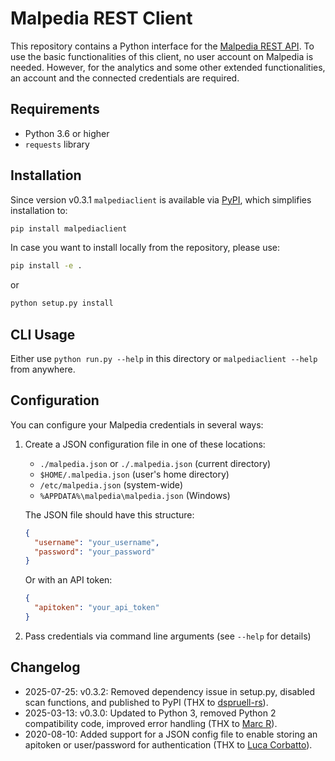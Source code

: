 # Malpedia REST Client

This repository contains a Python interface for the [Malpedia REST API](https://malpedia.caad.fkie.fraunhofer.de).
To use the basic functionalities of this client, no user account on Malpedia is needed.
However, for the analytics and some other extended functionalities, an account and the connected credentials are required.

## Requirements

- Python 3.6 or higher
- `requests` library

## Installation

Since version v0.3.1 `malpediaclient` is available via [PyPI](https://pypi.org/project/malpediaclient/0.3.2/), which simplifies installation to:

```bash
pip install malpediaclient
```


In case you want to install locally from the repository, please use:


```bash
pip install -e .
```

or

```bash
python setup.py install
```

## CLI Usage

Either use `python run.py --help` in this directory or `malpediaclient --help` from anywhere.

## Configuration

You can configure your Malpedia credentials in several ways:

1. Create a JSON configuration file in one of these locations:
   - `./malpedia.json` or `./.malpedia.json` (current directory)
   - `$HOME/.malpedia.json` (user's home directory)
   - `/etc/malpedia.json` (system-wide)
   - `%APPDATA%\malpedia\malpedia.json` (Windows)

   The JSON file should have this structure:
   ```json
   {
     "username": "your_username",
     "password": "your_password"
   }
   ```
   
   Or with an API token:
   ```json
   {
     "apitoken": "your_api_token"
   }
   ```

2. Pass credentials via command line arguments (see `--help` for details)

## Changelog

* 2025-07-25: v0.3.2: Removed dependency issue in setup.py, disabled scan functions, and published to PyPI (THX to [dspruell-rs](https://github.com/dspruell-rs)).
* 2025-03-13: v0.3.0: Updated to Python 3, removed Python 2 compatibility code, improved error handling (THX to [Marc R](https://github.com/seifreed)).
* 2020-08-10: Added support for a JSON config file to enable storing an apitoken or user/password for authentication (THX to [Luca Corbatto](https://github.com/targodan)).
